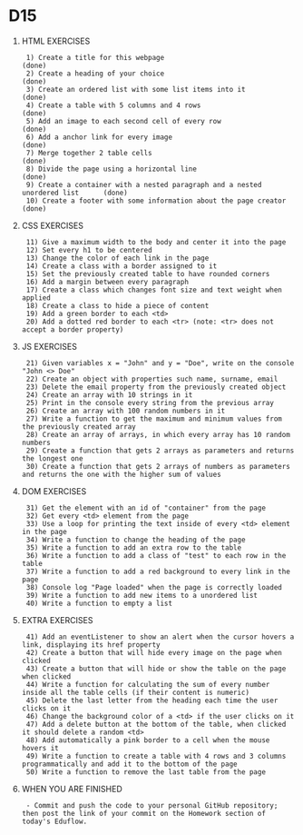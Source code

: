 # D15
1. HTML EXERCISES

        1) Create a title for this webpage                                             (done)
        2) Create a heading of your choice                                             (done)
        3) Create an ordered list with some list items into it                         (done)
        4) Create a table with 5 columns and 4 rows                                    (done)
        5) Add an image to each second cell of every row                               (done)
        6) Add a anchor link for every image                                           (done)
        7) Merge together 2 table cells                                                (done)
        8) Divide the page using a horizontal line                                     (done)
        9) Create a container with a nested paragraph and a nested unordered list      (done)
        10) Create a footer with some information about the page creator               (done)


2. CSS EXERCISES

        11) Give a maximum width to the body and center it into the page
        12) Set every h1 to be centered
        13) Change the color of each link in the page
        14) Create a class with a border assigned to it
        15) Set the previously created table to have rounded corners
        16) Add a margin between every paragraph
        17) Create a class which changes font size and text weight when applied
        18) Create a class to hide a piece of content
        19) Add a green border to each <td>
        20) Add a dotted red border to each <tr> (note: <tr> does not accept a border property)


3. JS EXERCISES

        21) Given variables x = "John" and y = "Doe", write on the console "John <> Doe"
        22) Create an object with properties such name, surname, email
        23) Delete the email property from the previously created object
        24) Create an array with 10 strings in it
        25) Print in the console every string from the previous array
        26) Create an array with 100 random numbers in it
        27) Write a function to get the maximum and minimum values from the previously created array
        28) Create an array of arrays, in which every array has 10 random numbers
        29) Create a function that gets 2 arrays as parameters and returns the longest one
        30) Create a function that gets 2 arrays of numbers as parameters and returns the one with the higher sum of values


4. DOM EXERCISES

        31) Get the element with an id of "container" from the page
        32) Get every <td> element from the page
        33) Use a loop for printing the text inside of every <td> element in the page
        34) Write a function to change the heading of the page
        35) Write a function to add an extra row to the table
        36) Write a function to add a class of "test" to each row in the table
        37) Write a function to add a red background to every link in the page
        38) Console log "Page loaded" when the page is correctly loaded
        39) Write a function to add new items to a unordered list
        40) Write a function to empty a list


5. EXTRA EXERCISES

        41) Add an eventListener to show an alert when the cursor hovers a link, displaying its href property
        42) Create a button that will hide every image on the page when clicked
        43) Create a button that will hide or show the table on the page when clicked
        44) Write a function for calculating the sum of every number inside all the table cells (if their content is numeric)
        45) Delete the last letter from the heading each time the user clicks on it
        46) Change the background color of a <td> if the user clicks on it
        47) Add a delete button at the bottom of the table, when clicked it should delete a random <td>
        48) Add automatically a pink border to a cell when the mouse hovers it
        49) Write a function to create a table with 4 rows and 3 columns programmatically and add it to the bottom of the page
        50) Write a function to remove the last table from the page


6. WHEN YOU ARE FINISHED
         
        - Commit and push the code to your personal GitHub repository; then post the link of your commit on the Homework section of today's Eduflow.